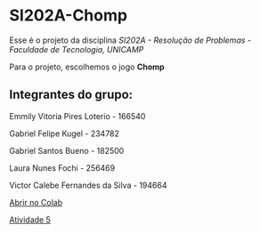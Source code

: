 # SI202A-Chomp

Esse é o projeto da disciplina *SI202A - Resolução de Problemas - Faculdade de Tecnologia, UNICAMP*

Para o projeto, escolhemos o jogo **Chomp**

## Integrantes do grupo:

Emmily Vitoria Pires Loterio - 166540

Gabriel Felipe Kugel - 234782

Gabriel Santos Bueno - 182500

Laura Nunes Fochi - 256469

Victor Calebe Fernandes da Silva - 194664

[Abrir no Colab](https://colab.research.google.com/drive/16p_c_MeCnnHS5jp8dHtl2Xg37qY_EuuC?usp=sharing) 

[Atividade 5](https://github.com/LauraFochi/SI202A-Chomp/blob/main/Atividade5.ipynb)



